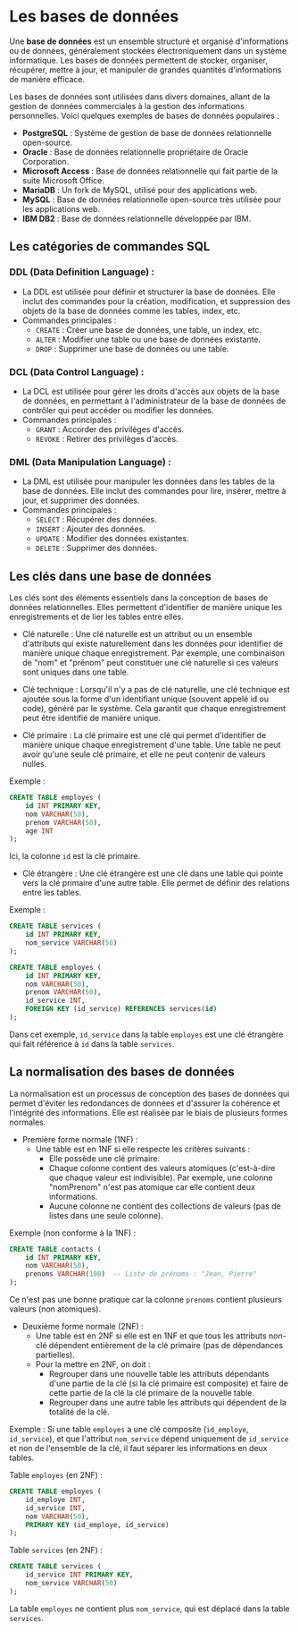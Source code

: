 # Les bases de données
Une **base de données** est un ensemble structuré et organisé d'informations ou de données, généralement stockées électroniquement dans un système informatique. Les bases de données permettent de stocker, organiser, récupérer, mettre à jour, et manipuler de grandes quantités d'informations de manière efficace.

Les bases de données sont utilisées dans divers domaines, allant de la gestion de données commerciales à la gestion des informations personnelles. Voici quelques exemples de bases de données populaires :
- **PostgreSQL** : Système de gestion de base de données relationnelle open-source.
- **Oracle** : Base de données relationnelle propriétaire de Oracle Corporation.
- **Microsoft Access** : Base de données relationnelle qui fait partie de la suite Microsoft Office.
- **MariaDB** : Un fork de MySQL, utilisé pour des applications web.
- **MySQL** : Base de données relationnelle open-source très utilisée pour les applications web.
- **IBM DB2** : Base de données relationnelle développée par IBM.

## Les catégories de commandes SQL
### DDL (Data Definition Language) :
- La DDL est utilisée pour définir et structurer la base de données. Elle inclut des commandes pour la création, modification, et suppression des objets de la base de données comme les tables, index, etc.
- Commandes principales :
  - `CREATE` : Créer une base de données, une table, un index, etc.
  - `ALTER` : Modifier une table ou une base de données existante.
  - `DROP` : Supprimer une base de données ou une table.

### DCL (Data Control Language) :
- La DCL est utilisée pour gérer les droits d'accès aux objets de la base de données, en permettant à l'administrateur de la base de données de contrôler qui peut accéder ou modifier les données.
- Commandes principales :
  - `GRANT` : Accorder des privilèges d'accès.
  - `REVOKE` : Retirer des privilèges d'accès.

### DML (Data Manipulation Language) :
- La DML est utilisée pour manipuler les données dans les tables de la base de données. Elle inclut des commandes pour lire, insérer, mettre à jour, et supprimer des données.
- Commandes principales :
  - `SELECT` : Récupérer des données.
  - `INSERT` : Ajouter des données.
  - `UPDATE` : Modifier des données existantes.
  - `DELETE` : Supprimer des données.

## Les clés dans une base de données
Les clés sont des éléments essentiels dans la conception de bases de données relationnelles. Elles permettent d'identifier de manière unique les enregistrements et de lier les tables entre elles.

- Clé naturelle : Une clé naturelle est un attribut ou un ensemble d'attributs qui existe naturellement dans les données pour identifier de manière unique chaque enregistrement. Par exemple, une combinaison de "nom" et "prénom" peut constituer une clé naturelle si ces valeurs sont uniques dans une table.

- Clé technique : Lorsqu'il n'y a pas de clé naturelle, une clé technique est ajoutée sous la forme d'un identifiant unique (souvent appelé id ou code), généré par le système. Cela garantit que chaque enregistrement peut être identifié de manière unique.

- Clé primaire : La clé primaire est une clé qui permet d'identifier de manière unique chaque enregistrement d'une table. Une table ne peut avoir qu'une seule clé primaire, et elle ne peut contenir de valeurs nulles.

Exemple :
```sql
CREATE TABLE employes (
    id INT PRIMARY KEY,
    nom VARCHAR(50),
    prenom VARCHAR(50),
    age INT
);
```
Ici, la colonne `id` est la clé primaire.

- Clé étrangère : Une clé étrangère est une clé dans une table qui pointe vers la clé primaire d'une autre table. Elle permet de définir des relations entre les tables.

Exemple :
```sql
CREATE TABLE services (
    id INT PRIMARY KEY,
    nom_service VARCHAR(50)
);

CREATE TABLE employes (
    id INT PRIMARY KEY,
    nom VARCHAR(50),
    prenom VARCHAR(50),
    id_service INT,
    FOREIGN KEY (id_service) REFERENCES services(id)
);
```

Dans cet exemple, `id_service` dans la table `employes` est une clé étrangère qui fait référence à `id` dans la table `services`.

## La normalisation des bases de données
La normalisation est un processus de conception des bases de données qui permet d'éviter les redondances de données et d'assurer la cohérence et l'intégrité des informations. Elle est réalisée par le biais de plusieurs formes normales.
- Première forme normale (1NF) :
  - Une table est en 1NF si elle respecte les critères suivants :
    - Elle possède une clé primaire.
    - Chaque colonne contient des valeurs atomiques (c'est-à-dire que chaque valeur est indivisible). Par exemple, une colonne "nomPrenom" n'est pas atomique car elle contient deux informations.
    - Aucune colonne ne contient des collections de valeurs (pas de listes dans une seule colonne).

Exemple (non conforme à la 1NF) :
```sql
CREATE TABLE contacts (
    id INT PRIMARY KEY,
    nom VARCHAR(50),
    prenoms VARCHAR(100)  -- Liste de prénoms : "Jean, Pierre"
);
```

Ce n'est pas une bonne pratique car la colonne `prenoms` contient plusieurs valeurs (non atomiques).

- Deuxième forme normale (2NF) :
  - Une table est en 2NF si elle est en 1NF et que tous les attributs non-clé dépendent entièrement de la clé primaire (pas de dépendances partielles).
  - Pour la mettre en 2NF, on doit :
    - Regrouper dans une nouvelle table les attributs dépendants d'une partie de la clé (si la clé primaire est composite) et faire de cette partie de la clé la clé primaire de la nouvelle table.
    - Regrouper dans une autre table les attributs qui dépendent de la totalité de la clé.

Exemple :
Si une table `employes` a une clé composite (`id_employe`, `id_service`), et que l'attribut `nom_service` dépend uniquement de `id_service` et non de l'ensemble de la clé, il faut séparer les informations en deux tables.

Table `employes` (en 2NF) :
```sql
CREATE TABLE employes (
    id_employe INT,
    id_service INT,
    nom VARCHAR(50),
    PRIMARY KEY (id_employe, id_service)
);
```

Table `services` (en 2NF) :
```sql
CREATE TABLE services (
    id_service INT PRIMARY KEY,
    nom_service VARCHAR(50)
);
```

La table `employes` ne contient plus `nom_service`, qui est déplacé dans la table `services`.
